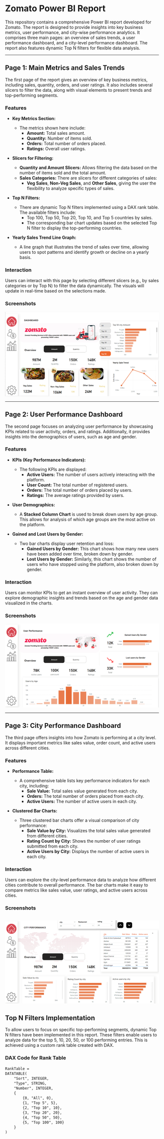 # Zomato Power BI Report

This repository contains a comprehensive Power BI report developed for Zomato. The report is designed to provide insights into key business metrics, user performance, and city-wise performance analytics. It comprises three main pages: an overview of sales trends, a user performance dashboard, and a city-level performance dashboard. The report also features dynamic Top N filters for flexible data analysis.

---

## Page 1: Main Metrics and Sales Trends

The first page of the report gives an overview of key business metrics, including sales, quantity, orders, and user ratings. It also includes several slicers to filter the data, along with visual elements to present trends and top-performing segments.

### Features

- **Key Metrics Section:**
  - The metrics shown here include:
    - **Amount:** Total sales amount.
    - **Quantity:** Number of items sold.
    - **Orders:** Total number of orders placed.
    - **Ratings:** Overall user ratings.
    
- **Slicers for Filtering:**
  - **Quantity and Amount Slicers:** Allows filtering the data based on the number of items sold and the total amount.
  - **Sales Categories:** There are slicers for different categories of sales:
    - **Veg Sales**, **Non-Veg Sales**, and **Other Sales**, giving the user the flexibility to analyze specific types of sales.

- **Top N Filters:**
  - There are dynamic Top N filters implemented using a DAX rank table. The available filters include:
    - Top 100, Top 50, Top 20, Top 10, and Top 5 countries by sales.
    - The corresponding bar chart updates based on the selected Top N filter to display the top-performing countries.

- **Yearly Sales Trend Line Graph:**
  - A line graph that illustrates the trend of sales over time, allowing users to spot patterns and identify growth or decline on a yearly basis.

### Interaction
Users can interact with this page by selecting different slicers (e.g., by sales categories or by Top N) to filter the data dynamically. The visuals will update in real-time based on the selections made.

### Screenshots

![Page 1 Screenshot](Zomato_image2.png)

---

## Page 2: User Performance Dashboard

The second page focuses on analyzing user performance by showcasing KPIs related to user activity, orders, and ratings. Additionally, it provides insights into the demographics of users, such as age and gender.

### Features

- **KPIs (Key Performance Indicators):**
  - The following KPIs are displayed:
    - **Active Users:** The number of users actively interacting with the platform.
    - **User Count:** The total number of registered users.
    - **Orders:** The total number of orders placed by users.
    - **Ratings:** The average ratings provided by users.

- **User Demographics:**
  - A **Stacked Column Chart** is used to break down users by age group. This allows for analysis of which age groups are the most active on the platform.
  
- **Gained and Lost Users by Gender:**
  - Two bar charts display user retention and loss:
    - **Gained Users by Gender:** This chart shows how many new users have been added over time, broken down by gender.
    - **Lost Users by Gender:** Similarly, this chart shows the number of users who have stopped using the platform, also broken down by gender.

### Interaction
Users can monitor KPIs to get an instant overview of user activity. They can explore demographic insights and trends based on the age and gender data visualized in the charts.

### Screenshots

![Page 2 Screenshot](Zomato_image3.png)

---

## Page 3: City Performance Dashboard

The third page offers insights into how Zomato is performing at a city level. It displays important metrics like sales value, order count, and active users across different cities.

### Features

- **Performance Table:**
  - A comprehensive table lists key performance indicators for each city, including:
    - **Sale Value:** Total sales value generated from each city.
    - **Orders:** The total number of orders placed from each city.
    - **Active Users:** The number of active users in each city.

- **Clustered Bar Charts:**
  - Three clustered bar charts offer a visual comparison of city performance:
    - **Sale Value by City:** Visualizes the total sales value generated from different cities.
    - **Rating Count by City:** Shows the number of user ratings submitted from each city.
    - **Active Users by City:** Displays the number of active users in each city.

### Interaction
Users can explore the city-level performance data to analyze how different cities contribute to overall performance. The bar charts make it easy to compare metrics like sales value, user ratings, and active users across cities.

### Screenshots

![Page 3 Screenshot](Zomato_image4.png)
---

## Top N Filters Implementation

To allow users to focus on specific top-performing segments, dynamic Top N filters have been implemented in this report. These filters enable users to analyze data for the top 5, 10, 20, 50, or 100 performing entries. This is achieved using a custom rank table created with DAX.

### DAX Code for Rank Table

```DAX
RankTable = 
DATATABLE(
    "Sort", INTEGER, 
    "Type", STRING, 
    "Number", INTEGER,
    {
        {0, "All", 0},
        {1, "Top 5", 5},
        {2, "Top 10", 10},
        {3, "Top 20", 20},
        {4, "Top 50", 50},
        {5, "Top 100", 100}
    }
)
